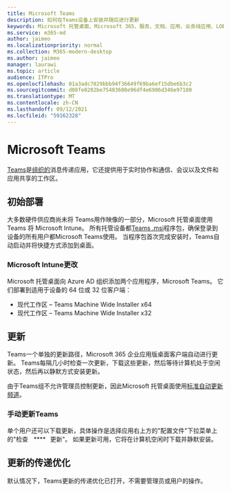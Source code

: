 ```yaml
---
title: Microsoft Teams
description: 如何在Teams设备上安装并随后进行更新
keywords: Microsoft 托管桌面、Microsoft 365、服务、文档、应用、业务线应用、LOB 应用
ms.service: m365-md
author: jaimeo
ms.localizationpriority: normal
ms.collection: M365-modern-desktop
ms.author: jaimeo
manager: laurawi
ms.topic: article
audience: ITPro
ms.openlocfilehash: 01a3adc7829bbb94f36649f69ba6ef15dbe6b3c2
ms.sourcegitcommit: d08fe0282be75483608e96df4e6986d346e97180
ms.translationtype: MT
ms.contentlocale: zh-CN
ms.lasthandoff: 09/12/2021
ms.locfileid: "59162328"
---
```

# <a name="microsoft-teams"></a>Microsoft Teams

[Teams](https://www.microsoft.com/microsoft-365/microsoft-teams/group-chat-software)是[组织的](https://support.microsoft.com/office/microsoft-teams-basics-6d5f52e6-5306-4096-ac24-c3082b79eaf0)消息传递应用，它还提供用于实时协作和通信、会议以及文件和应用共享的工作区。

## <a name="initial-deployment"></a>初始部署

大多数硬件供应商尚未将 Teams用作映像的一部分，Microsoft 托管桌面使用 Teams 将 Microsoft Intune。 所有托管设备都[Teams .msi](/MicrosoftTeams/msi-deployment#how-the-microsoft-teams-msi-package-works)程序包，确保登录到设备的所有用户都Microsoft Teams使用。 当程序包首次完成安装时，Teams自动启动并将快捷方式添加到桌面。

### <a name="microsoft-intune-changes"></a>Microsoft Intune更改

Microsoft 托管桌面向 Azure AD 组织添加两个应用程序，Microsoft Teams。 它们部署到适用于设备的 64 位或 32 位客户端：  

- 现代工作区 – Teams Machine Wide Installer x64  
- 现代工作区 – Teams Machine Wide Installer x32

## <a name="updates"></a>更新

Teams一个单独的更新路径，Microsoft 365 企业应用版桌面客户端自动进行更新。 Teams每隔几小时检查一次更新，下载这些更新，然后等待计算机处于空闲状态，然后再以静默方式安装更新。  

由于Teams组不允许管理员控制更新，因此Microsoft 托管桌面使用[标准自动更新频道](/microsoftteams/teams-client-update#can-admins-deploy-updates-instead-of-teams-auto-updating)。

### <a name="manually-updating-teams"></a>手动更新Teams

单个用户还可以下载更新，具体操作是选择应用右上方的"配置文件"下拉菜单上的"检查    ****   更新"。 如果更新可用，它将在计算机空闲时下载并静默安装。

## <a name="delivery-optimization-of-updates"></a>更新的传递优化

默认情况下，Teams更新的传递优化已打开，不需要管理员或用户的操作。